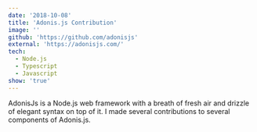 ```yaml
---
date: '2018-10-08'
title: 'Adonis.js Contribution'
image: ''
github: 'https://github.com/adonisjs'
external: 'https://adonisjs.com/'
tech:
  - Node.js
  - Typescript
  - Javascript
show: 'true'
---
```


AdonisJs is a Node.js web framework with a breath of fresh air and drizzle of elegant syntax on top of it. I made several contributions to several components of Adonis.js.

